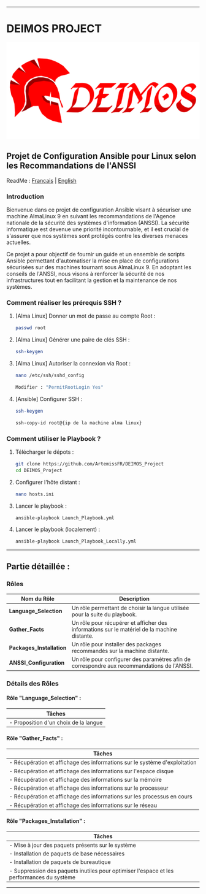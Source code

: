 
---
# DEIMOS PROJECT

<p align="center">
  <img src="Documentation/DEIMOS.png" alt="Deimos Icon" width="700"/>
</p>

## Projet de Configuration Ansible pour Linux selon les Recommandations de l'ANSSI

ReadMe : [Francais](https://github.com/ArtemissFR/DEIMOS_Project/blob/main/Documentation/README_FR.md) | [English](https://github.com/ArtemissFR/DEIMOS_Project/blob/main/Documentation/README_ENG.md)

### Introduction

Bienvenue dans ce projet de configuration Ansible visant à sécuriser une machine AlmaLinux 9 en suivant les recommandations de l'Agence nationale de la sécurité des systèmes d'information (ANSSI). La sécurité informatique est devenue une priorité incontournable, et il est crucial de s'assurer que nos systèmes sont protégés contre les diverses menaces actuelles.

Ce projet a pour objectif de fournir un guide et un ensemble de scripts Ansible permettant d'automatiser la mise en place de configurations sécurisées sur des machines tournant sous AlmaLinux 9. En adoptant les conseils de l'ANSSI, nous visons à renforcer la sécurité de nos infrastructures tout en facilitant la gestion et la maintenance de nos systèmes.

### Comment réaliser les prérequis SSH ?

1. [Alma Linux] Donner un mot de passe au compte Root :
   
   ```bash
   passwd root
   ```
2. [Alma Linux] Générer une paire de clés SSH :
   
   ```bash
   ssh-keygen
   ```

3. [Alma Linux] Autoriser la connexion via Root :
   
   ```bash
   nano /etc/ssh/sshd_config
   ```
   ```bash
   Modifier : "PermitRootLogin Yes"
   ```
   
4. [Ansible] Configurer SSH :
   
   ```bash
   ssh-keygen
   ```
   ```bash
   ssh-copy-id root@{ip de la machine alma linux}
   ```

### Comment utiliser le Playbook ?

1. Télécharger le dépots :
   
   ```bash
   git clone https://github.com/ArtemissFR/DEIMOS_Project
   cd DEIMOS_Project
   ```

2. Configurer l'hôte distant :
   
   ```bash
   nano hosts.ini
   ```

3. Lancer le playbook :
   
   ```bash
   ansible-playbook Launch_Playbook.yml
   ```

4. Lancer le playbook (localement) :
   
   ```bash
   ansible-playbook Launch_Playbook_Locally.yml
   ```

---

## Partie détaillée :

### Rôles

| Nom du Rôle | Description |
|-------------|-------------|
| **Language_Selection**  | Un rôle permettant de choisir la langue utilisée pour la suite du playbook. |
| **Gather_Facts**  | Un rôle pour récupérer et afficher des informations sur le matériel de la machine distante. |
| **Packages_Installation**  | Un rôle pour installer des packages recommandés sur la machine distante. |
| **ANSSI_Configuration**  | Un rôle pour configurer des paramètres afin de correspondre aux recommandations de l'ANSSI. |


### Détails des Rôles
#### Rôle "Language_Selection" :
| Tâches | 
|--------|
| - Proposition d'un choix de la langue |

#### Rôle "Gather_Facts" :
| Tâches | 
|--------|
| - Récupération et affichage des informations sur le système d'exploitation |
| - Récupération et affichage des informations sur l'espace disque |
| - Récupération et affichage des informations sur la mémoire |
| - Récupération et affichage des informations sur le processeur |
| - Récupération et affichage des informations sur les processus en cours |
| - Récupération et affichage des informations sur le réseau |

#### Rôle "Packages_Installation" :
| Tâches | 
|--------|
| - Mise à jour des paquets présents sur le système |
| - Installation de paquets de base nécessaires |
| - Installation de paquets de bureautique |
| - Suppression des paquets inutiles pour optimiser l'espace et les performances du système |

---
